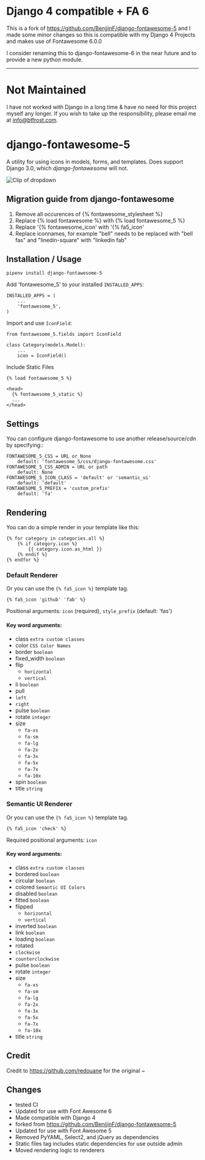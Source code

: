 # Django 4 compatible + FA 6
This is a fork of https://github.com/BenjjinF/django-fontawesome-5 and I made some minor changes so this is compatible with my Django 4 Projects and makes use of Fontawesome 6.0.0

I consider renaming this to django-fontawesome-6 in the near future and to provide a new python module.

---
# Not Maintained
I have not worked with Django in a long time & have no need for this project myself any longer. If you wish to take up the responsibility, please email me at info@btfrost.com.

# django-fontawesome-5

A utility for using icons in models, forms, and templates.
Does support Django 3.0, which *django-fontawesome* will not.

![Clip of dropdown](https://github.com/BenjjinF/django-fontawesome/blob/master/docs/images/django-fontawesome-5.gif)

## Migration guide from django-fontawesome

1. Remove all occurences of     {% fontawesome_stylesheet %}
1. Replace {% load fontawesome %} with {% load fontawesome_5 %}
1. Replace '{% fontawesome_icon' with '{% fa5_icon'
1. Replace iconnames, for example "bell" needs to be replaced with "bell fas" and "linedin-square" with "linkedin fab"

## Installation / Usage

    pipenv install django-fontawesome-5

Add 'fontawesome_5' to your installed `INSTALLED_APPS`:

    INSTALLED_APPS = (
        ...
        'fontawesome_5',
    )


Import and use `IconField`:
    
    from fontawesome_5.fields import IconField

    class Category(models.Model):
        ...
        icon = IconField()


Include Static Files

    {% load fontawesome_5 %}

    <head>
      {% fontawesome_5_static %} 
      ...
    </head>

## Settings

You can configure django-fontawesome to use another release/source/cdn by specifying::

    FONTAWESOME_5_CSS = URL or None
        default: 'fontawesome_5/css/django-fontawesome.css'
    FONTAWESOME_5_CSS_ADMIN = URL or path
        default: None
    FONTAWESOME_5_ICON_CLASS = 'default' or 'semantic_ui' 
        default: 'default'
    FONTAWESOME_5_PREFIX = 'custom_prefix'
        default: 'fa'

## Rendering

You can do a simple render  in your template like this:
    
    {% for category in categories.all %}
        {% if category.icon %}
            {{ category.icon.as_html }}
        {% endif %}
    {% endfor %}

### Default Renderer

Or you can use the `{% fa5_icon %}` template tag.

    {% fa5_icon 'github' 'fab' %}

Positional arguments: `icon` (required), `style_prefix` (default: 'fas')

#### Key word arguments:
  - class `extra custom classes`
  - color `CSS Color Names`
  - border `boolean`
  - fixed_width `boolean`
  - flip
    - `horizontal`
    - `vertical`
  - li `boolean`
  - pull
   - `left`
   - `right`
  - pulse `boolean`
  - rotate `integer`
  - size 
     - `fa-xs`
     - `fa-sm`
     - `fa-lg`
     - `fa-2x`
     - `fa-3x`
     - `fa-5x`
     - `fa-7x`
     - `fa-10x`
  - spin `boolean`
  - title `string`
  
### Semantic UI Renderer

Or you can use the `{% fa5_icon %}` template tag.

    {% fa5_icon 'check' %}

Required positional arguments: `icon`

#### Key word arguments:
  - class `extra custom classes`
  - bordered `boolean`
  - circular `boolean`
  - colored `Semantic UI Colors`
  - disabled `boolean`
  - fitted `boolean`
  - flipped
    - `horizontal`
    - `vertical`
  - inverted `boolean`
  - link `boolean`
  - loading `boolean`
  - rotated 
   - `clockwise`
   - `counterclockwise`
  - pulse `boolean`
  - rotate `integer`
  - size 
     - `fa-xs`
     - `fa-sm`
     - `fa-lg`
     - `fa-2x`
     - `fa-3x`
     - `fa-5x`
     - `fa-7x`
     - `fa-10x`
  - title `string`

## Credit

Credit to https://github.com/redouane for the original ~

## Changes
  - tested CI
  - Updated for use with Font Awesome 6
  - Made compatible with Django 4
  - forked from https://github.com/BenjjinF/django-fontawesome-5
  - Updated for use with Font Awesome 5
  - Removed PyYAML, Select2, and jQuery as dependencies
  - Static files tag includes static dependencies for use outside admin
  - Moved rendering logic to renderers
